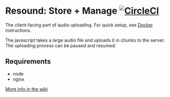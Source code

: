 # Resound: Store + Manage [![CircleCI](https://circleci.com/gh/ProjectResound/store-upload.svg?style=svg)](https://circleci.com/gh/ProjectResound/store-upload)

The client-facing part of audio uploading. For quick setup, see [Docker](#docker) instructions.

The javascript takes a large audio file and uploads it in chunks to the server.  The uploading process can be paused
and resumed.

## Requirements
* node
* nginx

[More info in the wiki](https://github.com/ProjectResound/planning/wiki)